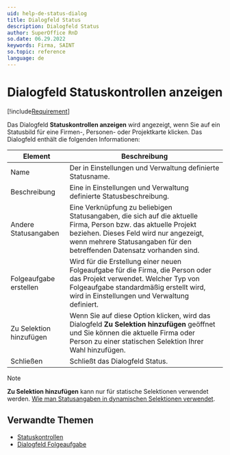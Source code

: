 ```yaml
---
uid: help-de-status-dialog
title: Dialogfeld Status
description: Dialogfeld Status
author: SuperOffice RnD
so.date: 06.29.2022
keywords: Firma, SAINT
so.topic: reference
language: de
---
```


# Dialogfeld Statuskontrollen anzeigen

[!include[Requirement](includes/req-saint.md)]

Das Dialogfeld **Statuskontrollen anzeigen** wird angezeigt, wenn Sie auf ein Statusbild für eine Firmen-, Personen- oder Projektkarte klicken. Das Dialogfeld enthält die folgenden Informationen:

| Element | Beschreibung |
|---|---|
| Name | Der in Einstellungen und Verwaltung definierte Statusname. |
| Beschreibung | Eine in Einstellungen und Verwaltung definierte Statusbeschreibung. |
| Andere Statusangaben | Eine Verknüpfung zu beliebigen Statusangaben, die sich auf die aktuelle Firma, Person bzw. das aktuelle Projekt beziehen. Dieses Feld wird nur angezeigt, wenn mehrere Statusangaben für den betreffenden Datensatz vorhanden sind. |
| Folgeaufgabe erstellen | Wird für die Erstellung einer neuen Folgeaufgabe für die Firma, die Person oder das Projekt verwendet. Welcher Typ von Folgeaufgabe standardmäßig erstellt wird, wird in Einstellungen und Verwaltung definiert. |
| Zu Selektion hinzufügen | Wenn Sie auf diese Option klicken, wird das Dialogfeld **Zu Selektion hinzufügen** geöffnet und Sie können die aktuelle Firma oder Person zu einer statischen Selektion Ihrer Wahl hinzufügen. |
| Schließen | Schließt das Dialogfeld Status. |

> [!NOTE]
> **Zu Selektion hinzufügen** kann nur für statische Selektionen verwendet werden. [Wie man Statusangaben in dynamischen Selektionen verwendet][1].

## Verwandte Themen

* [Statuskontrollen][2]
* [Dialogfeld Folgeaufgabe][3]

<!-- Referenced links -->
[1]: using-status-monitors-in-dynamic-selections.md
[2]: index.md
[3]:  ../../../diary/learn/screen/dialog-for-followups.md

<!-- Referenced images -->
